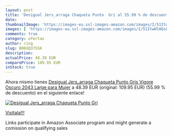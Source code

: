 ```yaml
---
layout: post
title: 'Desigual Jers_arraga Chaqueta Punto  Gri al 55.99 % de descuento'
date: 
thumbnailImage: 'https://images-eu.ssl-images-amazon.com/images/I/51ItwHlHQsL._SL200_.jpg'
images: [ 'https://images-eu.ssl-images-amazon.com/images/I/51ItwHlHQsL._SL200_.jpg' ]
comments: true
category: ofertas
author: ring
slug: B06XQ37SSK
description:
actualPrice: 48.39 EUR
comparePrice: 109.95 EUR
inStock: true
---
```


Ahora mismo tienes [Desigual Jers_arraga Chaqueta Punto  Gris Vigore Oscuro 2043  Large para Mujer](https://www.amazon.es/dp/B06XQ37SSK/?tag=tolees-21) a 48.39 EUR (original: 109.95 EUR) (55.99 %  de descuento) en el siguiente enlace!

[![Desigual Jers_arraga Chaqueta Punto  Gri](https://images-eu.ssl-images-amazon.com/images/I/51ItwHlHQsL._SL200_.jpg)](https://www.amazon.es/dp/B06XQ37SSK/?tag=tolees-21)

[Visítala!!!](https://www.amazon.es/dp/B06XQ37SSK/?tag=tolees-21)

Links participate in Amazon Associate program and might generate a comission on qualifying sales
